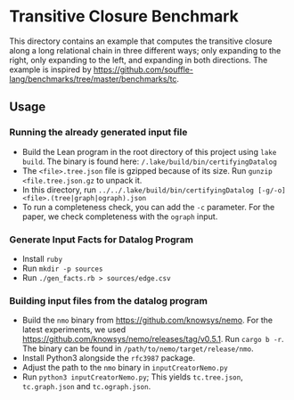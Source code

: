 # Transitive Closure Benchmark

This directory contains an example that computes the transitive closure along a long relational chain 
in three different ways; only expanding to the right, only expanding to the left, and expanding in both directions.
The example is inspired by <https://github.com/souffle-lang/benchmarks/tree/master/benchmarks/tc>.

## Usage

### Running the already generated input file 

- Build the Lean program in the root directory of this project using `lake build`. The binary is found here: `/.lake/build/bin/certifyingDatalog`
- The `<file>.tree.json` file is gzipped because of its size. Run `gunzip <file.tree.json.gz` to unpack it.
- In this directory, run `../../.lake/build/bin/certifyingDatalog [-g/-o] <file>.(tree|graph|ograph).json`
- To run a completeness check, you can add the `-c` parameter. For the paper, we check completeness with the `ograph` input.

### Generate Input Facts for Datalog Program 

- Install `ruby`
- Run `mkdir -p sources`
- Run `./gen_facts.rb > sources/edge.csv`

### Building input files from the datalog program 

- Build the `nmo` binary from <https://github.com/knowsys/nemo>. For the latest experiments, we used <https://github.com/knowsys/nemo/releases/tag/v0.5.1>. Run `cargo b -r`. The binary can be found in `/path/to/nemo/target/release/nmo`.
- Install Python3 alongside the `rfc3987` package.
- Adjust the path to the `nmo` binary in `inputCreatorNemo.py`
- Run `python3 inputCreatorNemo.py`; This yields `tc.tree.json`, `tc.graph.json` and `tc.ograph.json`.

